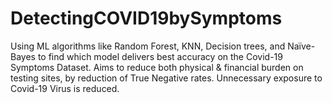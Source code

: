 # DetectingCOVID19bySymptoms
Using ML algorithms like Random Forest, KNN, Decision trees, and Naïve-Bayes to find which model delivers best accuracy on the Covid-19 Symptoms Dataset.  Aims to reduce both physical &amp; financial burden on testing sites, by reduction of True Negative rates. Unnecessary exposure to Covid-19 Virus is reduced.

